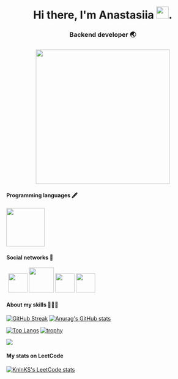 <h1 align="center">Hi there, I'm Anastasiia <img src="https://github.com/blackcater/blackcater/raw/main/images/Hi.gif" height="32"/>.
<h3 align="center">Backend developer 🌏</h3>
<h3 align="center"> <img src="https://user-images.githubusercontent.com/111877511/205274112-f80e5f16-60ad-4522-9c1f-8aa194510ef8.png"height="350"/></h3>
<h4>Programming languages 🖋</h4>
<h4> <img src="https://user-images.githubusercontent.com/111877511/205275260-a081a14a-60e7-4c21-b92c-e98e26dd76b4.png" height=100/>
<h4> Social networks 📩 </h4>
<span style="margin-right:5px; padding:5px;>
<a href="https://www.linkedin.com/in/anastasiia-tkachuk-285620252/"><img src="https://user-images.githubusercontent.com/111877511/205314506-b3eb0dbb-7afa-4e6e-b548-5b10b431e175.png" width="50"></a> <a href="mailto:anastaisha.580@gmail.com"><img src="https://user-images.githubusercontent.com/111877511/205331899-bef448a7-0dbe-442a-a5f5-cbb19b8b227f.png" width="65"><a/> <a href="https://t.me/anasstaisshaa"><img src="https://user-images.githubusercontent.com/111877511/205330937-e1a1f294-6d7c-4ce8-9bb8-7073adba0841.png" width="50"></a> <a href="https://instagram.com/anasstaisshaa?igshid=YmMyMTA2M2Y="><img src="https://user-images.githubusercontent.com/111877511/205277062-e50e7806-5bf7-4cda-af38-c01f0a1b60b3.png" width="50"></a>
</span>

<h4> About my skills 👩🏻‍💻</h4>

[![GitHub Streak](https://github-readme-streak-stats.herokuapp.com/?user=anasstaisshaa)](https://git.io/streak-stats) [![Anurag's GitHub stats](https://github-readme-stats.vercel.app/api?username=anasstaisshaa)](https://github.com/anasstaisshaa/github-readme-stats)

[![Top Langs](https://github-readme-stats.vercel.app/api/top-langs/?username=anasstaisshaa)](https://github.com/anasstaisshaa/github-readme-stats) [![trophy](https://github-profile-trophy.vercel.app/?username=anasstaisshaa)](https://github.com/anasstaisshaa/github-profile-trophy) 


![](https://github-profile-summary-cards.vercel.app/api/cards/profile-details?username=anasstaisshaa&theme=solarized_dark)

<h4> My stats on LeetCode </h4>

[![KnlnKS's LeetCode stats](https://leetcode-stats-six.vercel.app/api?username=AnastasiiaTk)](https://github.com/AnastasiiaTk/leetcode-stats)


<!--
**anasstaisshaa/anasstaisshaa** is a ✨ _special_ ✨ repository because its `README.md` (this file) appears on your GitHub profile.

Here are some ideas to get you started:

- 🔭 I’m currently working on ...
- 🌱 I’m currently learning ...
- 👯 I’m looking to collaborate on ...
- 🤔 I’m looking for help with ...
- 💬 Ask me about ...
- 📫 How to reach me: ...
- 😄 Pronouns: ...
- ⚡ Fun fact: ...
-->
